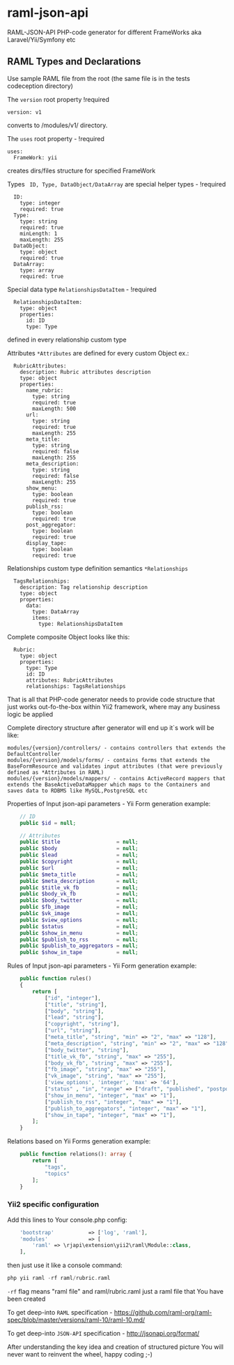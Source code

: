 # raml-json-api
RAML-JSON-API PHP-code generator for different FrameWorks aka Laravel/Yii/Symfony etc

## RAML Types and Declarations

Use sample RAML file from the root (the same file is in the tests codeception directory)

The ```version``` root property !required
```RAML
version: v1
```
converts to /modules/v1/ directory.

The ```uses``` root property - !required
```RAML
uses:
  FrameWork: yii
```
creates dirs/files structure for specified FrameWork

Types ``` ID, Type, DataObject/DataArray``` are special helper types - !required
```RAML
  ID:
    type: integer
    required: true
  Type:
    type: string
    required: true
    minLength: 1
    maxLength: 255
  DataObject:
    type: object
    required: true
  DataArray:
    type: array
    required: true
```

Special data type ``` RelationshipsDataItem ``` - !required
```RAML
  RelationshipsDataItem:
    type: object
    properties:
      id: ID
      type: Type
```
defined in every relationship custom type

Attributes ```*Attributes``` are defined for every custom Object ex.:
```RAML
  RubricAttributes:
    description: Rubric attributes description
    type: object
    properties:
      name_rubric:
        type: string
        required: true
        maxLength: 500
      url:
        type: string
        required: true
        maxLength: 255
      meta_title:
        type: string
        required: false
        maxLength: 255
      meta_description:
        type: string
        required: false
        maxLength: 255
      show_menu:
        type: boolean
        required: true
      publish_rss:
        type: boolean
        required: true
      post_aggregator:
        type: boolean
        required: true
      display_tape:
        type: boolean
        required: true
```

Relationships custom type definition semantics ```*Relationships```
```RAML
  TagsRelationships:
    description: Tag relationship description
    type: object
    properties:
      data:
        type: DataArray
        items:
          type: RelationshipsDataItem
```

Complete composite Object looks like this: 
```RAML
  Rubric:
    type: object
    properties:
      type: Type
      id: ID
      attributes: RubricAttributes
      relationships: TagsRelationships
```
That is all that PHP-code generator needs to provide code structure that just works out-fo-the-box within Yii2 framework, 
where may any business logic be applied

Complete directory structure after generator will end up it`s work will be like:
```RAML
modules/{version}/controllers/ - contains controllers that extends the DefaultController
modules/{version}/models/forms/ - contains forms that extends the BaseFormResource and validates input attributes (that were previously defined as *Attributes in RAML)
modules/{version}/models/mappers/ - contains ActiveRecord mappers that extends the BaseActiveDataMapper which maps to the Containers and saves data to RDBMS like MySQL,PostgreSQL etc
```

Properties of Input json-api parameters - Yii Form generation example:
```php
    // ID
    public $id = null;

    // Attributes
    public $title                  = null;
    public $body                   = null;
    public $lead                   = null;
    public $copyright              = null;
    public $url                    = null;
    public $meta_title             = null;
    public $meta_description       = null;
    public $title_vk_fb            = null;
    public $body_vk_fb             = null;
    public $body_twitter           = null;
    public $fb_image               = null;
    public $vk_image               = null;
    public $view_options           = null;
    public $status                 = null;
    public $show_in_menu           = null;
    public $publish_to_rss         = null;
    public $publish_to_aggregators = null;
    public $show_in_tape           = null;
```

Rules of Input json-api parameters - Yii Form generation example:
```php
    public function rules()
    {
        return [
            ["id", "integer"],
            ["title", "string"],
            ["body", "string"],
            ["lead", "string"],
            ["copyright", "string"],
            ["url", "string"],
            ["meta_title", "string", "min" => "2", "max" => "128"],
            ["meta_description", "string", "min" => "2", "max" => "128"],
            ["body_twitter", "string"],
            ["title_vk_fb", "string", "max" => "255"],
            ["body_vk_fb", "string", "max" => "255"],
            ["fb_image", "string", "max" => "255"],
            ["vk_image", "string", "max" => "255"],
            ['view_options', 'integer', 'max' => '64'],
            ["status" , "in", "range" => ["draft", "published", "postponed", "archived"]],
            ["show_in_menu", "integer", "max" => "1"],
            ["publish_to_rss", "integer", "max" => "1"],
            ["publish_to_aggregators", "integer", "max" => "1"],
            ["show_in_tape", "integer", "max" => "1"],
        ];
    }
```

Relations based on Yii Forms generation example: 
```php
    public function relations(): array {
        return [
            "tags",
            "topics"
        ];
    }
```

### Yii2 specific configuration

Add this lines to Your console.php config:
```php
    'bootstrap'           => ['log', 'raml'],
    'modules'             => [
        'raml' => \rjapi\extension\yii2\raml\Module::class,
    ],
```

then just use it like a console command:
```php
php yii raml -rf raml/rubric.raml
```
```-rf``` flag means "raml file" and raml/rubric.raml just a raml file that You have been created 

To get deep-into ```RAML``` specification - https://github.com/raml-org/raml-spec/blob/master/versions/raml-10/raml-10.md/

To get deep-into ```JSON-API``` specification - http://jsonapi.org/format/

After understanding the key idea and creation of structured picture You will never want to reinvent the wheel, happy coding ;-)

